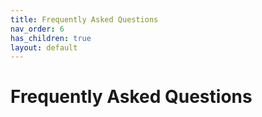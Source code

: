 ```yaml
---
title: Frequently Asked Questions
nav_order: 6
has_children: true
layout: default
---
```


# Frequently Asked Questions

